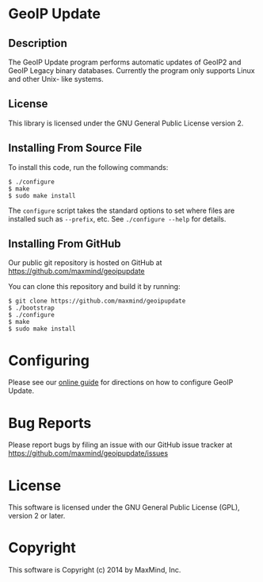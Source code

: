# GeoIP Update

## Description

The GeoIP Update program performs automatic updates of GeoIP2 and GeoIP Legacy
binary databases. Currently the program only supports Linux and other Unix-
like systems.

## License

This library is licensed under the GNU General Public License version 2.

## Installing From Source File

To install this code, run the following commands:

    $ ./configure
    $ make
    $ sudo make install

The `configure` script takes the standard options to set where files are
installed such as `--prefix`, etc. See `./configure --help` for details.

## Installing From GitHub

Our public git repository is hosted on GitHub at
https://github.com/maxmind/geoipupdate

You can clone this repository and build it by running:

    $ git clone https://github.com/maxmind/geoipupdate
    $ ./bootstrap
    $ ./configure
    $ make
    $ sudo make install

# Configuring

Please see our [online guide](http://dev.maxmind.com/geoip/geoipupdate/) for
directions on how to configure GeoIP Update.

# Bug Reports

Please report bugs by filing an issue with our GitHub issue tracker at
https://github.com/maxmind/geoipupdate/issues

# License

This software is licensed under the GNU General Public License (GPL), version
2 or later.

# Copyright

This software is Copyright (c) 2014 by MaxMind, Inc.
